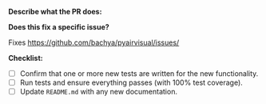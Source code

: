 **Describe what the PR does:**

**Does this fix a specific issue?**

Fixes https://github.com/bachya/pyairvisual/issues/<ISSUE ID>

**Checklist:**

- [ ] Confirm that one or more new tests are written for the new functionality.
- [ ] Run tests and ensure everything passes (with 100% test coverage).
- [ ] Update `README.md` with any new documentation.

